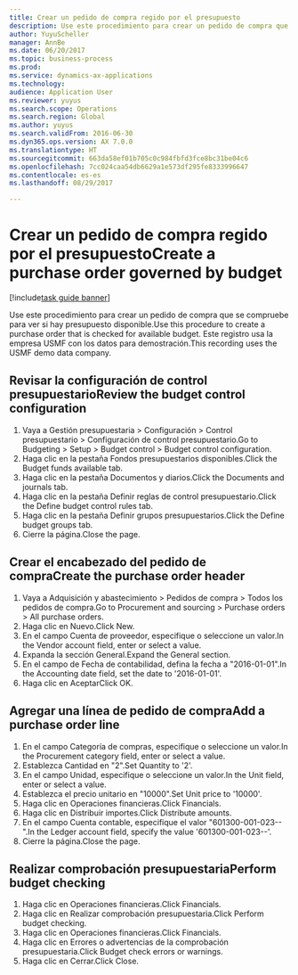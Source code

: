 ```yaml
--- 
title: Crear un pedido de compra regido por el presupuesto
description: Use este procedimiento para crear un pedido de compra que se compruebe para ver si hay presupuesto disponible.
author: YuyuScheller
manager: AnnBe
ms.date: 06/20/2017
ms.topic: business-process
ms.prod: 
ms.service: dynamics-ax-applications
ms.technology: 
audience: Application User
ms.reviewer: yuyus
ms.search.scope: Operations
ms.search.region: Global
ms.author: yuyus
ms.search.validFrom: 2016-06-30
ms.dyn365.ops.version: AX 7.0.0
ms.translationtype: HT
ms.sourcegitcommit: 663da58ef01b705c0c984fbfd3fce8bc31be04c6
ms.openlocfilehash: 7cc024caa54db6629a1e573df295fe8333996647
ms.contentlocale: es-es
ms.lasthandoff: 08/29/2017

---
```

# <a name="create-a-purchase-order-governed-by-budget"></a><span data-ttu-id="dec5a-103">Crear un pedido de compra regido por el presupuesto</span><span class="sxs-lookup"><span data-stu-id="dec5a-103">Create a purchase order governed by budget</span></span>

[!include[task guide banner](../../includes/task-guide-banner.md)]

<span data-ttu-id="dec5a-104">Use este procedimiento para crear un pedido de compra que se compruebe para ver si hay presupuesto disponible.</span><span class="sxs-lookup"><span data-stu-id="dec5a-104">Use this procedure to create a purchase order that is checked for available budget.</span></span> <span data-ttu-id="dec5a-105">Este registro usa la empresa USMF con los datos para demostración.</span><span class="sxs-lookup"><span data-stu-id="dec5a-105">This recording uses the USMF demo data company.</span></span>


## <a name="review-the-budget-control-configuration"></a><span data-ttu-id="dec5a-106">Revisar la configuración de control presupuestario</span><span class="sxs-lookup"><span data-stu-id="dec5a-106">Review the budget control configuration</span></span>
1. <span data-ttu-id="dec5a-107">Vaya a Gestión presupuestaria > Configuración > Control presupuestario > Configuración de control presupuestario.</span><span class="sxs-lookup"><span data-stu-id="dec5a-107">Go to Budgeting > Setup > Budget control > Budget control configuration.</span></span>
2. <span data-ttu-id="dec5a-108">Haga clic en la pestaña Fondos presupuestarios disponibles.</span><span class="sxs-lookup"><span data-stu-id="dec5a-108">Click the Budget funds available tab.</span></span>
3. <span data-ttu-id="dec5a-109">Haga clic en la pestaña Documentos y diarios.</span><span class="sxs-lookup"><span data-stu-id="dec5a-109">Click the Documents and journals tab.</span></span>
4. <span data-ttu-id="dec5a-110">Haga clic en la pestaña Definir reglas de control presupuestario.</span><span class="sxs-lookup"><span data-stu-id="dec5a-110">Click the Define budget control rules tab.</span></span>
5. <span data-ttu-id="dec5a-111">Haga clic en la pestaña Definir grupos presupuestarios.</span><span class="sxs-lookup"><span data-stu-id="dec5a-111">Click the Define budget groups tab.</span></span>
6. <span data-ttu-id="dec5a-112">Cierre la página.</span><span class="sxs-lookup"><span data-stu-id="dec5a-112">Close the page.</span></span>

## <a name="create-the-purchase-order-header"></a><span data-ttu-id="dec5a-113">Crear el encabezado del pedido de compra</span><span class="sxs-lookup"><span data-stu-id="dec5a-113">Create the purchase order header</span></span>
1. <span data-ttu-id="dec5a-114">Vaya a Adquisición y abastecimiento > Pedidos de compra > Todos los pedidos de compra.</span><span class="sxs-lookup"><span data-stu-id="dec5a-114">Go to Procurement and sourcing > Purchase orders > All purchase orders.</span></span>
2. <span data-ttu-id="dec5a-115">Haga clic en Nuevo.</span><span class="sxs-lookup"><span data-stu-id="dec5a-115">Click New.</span></span>
3. <span data-ttu-id="dec5a-116">En el campo Cuenta de proveedor, especifique o seleccione un valor.</span><span class="sxs-lookup"><span data-stu-id="dec5a-116">In the Vendor account field, enter or select a value.</span></span>
4. <span data-ttu-id="dec5a-117">Expanda la sección General.</span><span class="sxs-lookup"><span data-stu-id="dec5a-117">Expand the General section.</span></span>
5. <span data-ttu-id="dec5a-118">En el campo de Fecha de contabilidad, defina la fecha a "2016-01-01".</span><span class="sxs-lookup"><span data-stu-id="dec5a-118">In the Accounting date field, set the date to '2016-01-01'.</span></span>
6. <span data-ttu-id="dec5a-119">Haga clic en Aceptar</span><span class="sxs-lookup"><span data-stu-id="dec5a-119">Click OK.</span></span>

## <a name="add-a-purchase-order-line"></a><span data-ttu-id="dec5a-120">Agregar una línea de pedido de compra</span><span class="sxs-lookup"><span data-stu-id="dec5a-120">Add a purchase order line</span></span>
1. <span data-ttu-id="dec5a-121">En el campo Categoría de compras, especifique o seleccione un valor.</span><span class="sxs-lookup"><span data-stu-id="dec5a-121">In the Procurement category field, enter or select a value.</span></span>
2. <span data-ttu-id="dec5a-122">Establezca Cantidad en "2".</span><span class="sxs-lookup"><span data-stu-id="dec5a-122">Set Quantity to '2'.</span></span>
3. <span data-ttu-id="dec5a-123">En el campo Unidad, especifique o seleccione un valor.</span><span class="sxs-lookup"><span data-stu-id="dec5a-123">In the Unit field, enter or select a value.</span></span>
4. <span data-ttu-id="dec5a-124">Establezca el precio unitario en "10000".</span><span class="sxs-lookup"><span data-stu-id="dec5a-124">Set Unit price to '10000'.</span></span>
5. <span data-ttu-id="dec5a-125">Haga clic en Operaciones financieras.</span><span class="sxs-lookup"><span data-stu-id="dec5a-125">Click Financials.</span></span>
6. <span data-ttu-id="dec5a-126">Haga clic en Distribuir importes.</span><span class="sxs-lookup"><span data-stu-id="dec5a-126">Click Distribute amounts.</span></span>
7. <span data-ttu-id="dec5a-127">En el campo Cuenta contable, especifique el valor "601300-001-023--".</span><span class="sxs-lookup"><span data-stu-id="dec5a-127">In the Ledger account field, specify the value '601300-001-023--'.</span></span>
8. <span data-ttu-id="dec5a-128">Cierre la página.</span><span class="sxs-lookup"><span data-stu-id="dec5a-128">Close the page.</span></span>

## <a name="perform-budget-checking"></a><span data-ttu-id="dec5a-129">Realizar comprobación presupuestaria</span><span class="sxs-lookup"><span data-stu-id="dec5a-129">Perform budget checking</span></span>
1. <span data-ttu-id="dec5a-130">Haga clic en Operaciones financieras.</span><span class="sxs-lookup"><span data-stu-id="dec5a-130">Click Financials.</span></span>
2. <span data-ttu-id="dec5a-131">Haga clic en Realizar comprobación presupuestaria.</span><span class="sxs-lookup"><span data-stu-id="dec5a-131">Click Perform budget checking.</span></span>
3. <span data-ttu-id="dec5a-132">Haga clic en Operaciones financieras.</span><span class="sxs-lookup"><span data-stu-id="dec5a-132">Click Financials.</span></span>
4. <span data-ttu-id="dec5a-133">Haga clic en Errores o advertencias de la comprobación presupuestaria.</span><span class="sxs-lookup"><span data-stu-id="dec5a-133">Click Budget check errors or warnings.</span></span>
5. <span data-ttu-id="dec5a-134">Haga clic en Cerrar.</span><span class="sxs-lookup"><span data-stu-id="dec5a-134">Click Close.</span></span>


